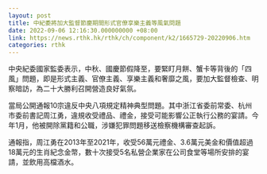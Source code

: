 ```yaml
---
layout: post
title: 中紀委將加大監督節慶期間形式官僚享樂主義等風氣問題
date: 2022-09-06 12:16:30.000000000 +08:00
link: https://news.rthk.hk/rthk/ch/component/k2/1665729-20220906.htm
categories: rthk
---
```


中央紀委國家監委表示，中秋、國慶節假降至，要緊盯月餅、蟹卡等背後的「四風」問題，即是形式主義、官僚主義、享樂主義和奢靡之風，要加大監督檢查、明察暗訪，為二十大勝利召開營造良好氣氛。

當局公開通報10宗違反中央八項規定精神典型問題。其中浙江省委前常委、杭州市委前書記周江勇，違規收受禮品、禮金，接受可能影響公正執行公務的宴請。今年1月，他被開除黨籍和公職，涉嫌犯罪問題移送檢察機構審查起訴。

通報指，周江勇在2013年至2021年，收受56萬元禮金、3.6萬元美金和價值超過18萬元的生肖紀念金幣，數十次接受5名私營企業家在公司食堂等場所安排的宴請，並飲用高檔酒水。
